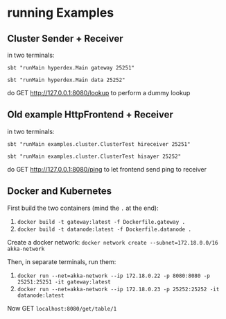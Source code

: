 # running Examples

## Cluster Sender + Receiver
in two terminals:

`sbt "runMain hyperdex.Main gateway 25251"`

`sbt "runMain hyperdex.Main data 25252"`

do GET http://127.0.0.1:8080/lookup to perform a dummy lookup


## Old example HttpFrontend + Receiver
in two terminals:

`sbt "runMain examples.cluster.ClusterTest hireceiver 25251"`

`sbt "runMain examples.cluster.ClusterTest hisayer 25252"`

do GET http://127.0.0.1:8080/ping to let frontend send ping to receiver

## Docker and Kubernetes
First build the two containers (mind the `.` at the end):
1. `docker build -t gateway:latest -f Dockerfile.gateway .`
2. `docker build -t datanode:latest -f Dockerfile.datanode .`

Create a docker network: `docker network create --subnet=172.18.0.0/16 akka-network`


Then, in separate terminals, run them:
1. `docker run --net=akka-network --ip 172.18.0.22 -p 8080:8080 -p 25251:25251 -it gateway:latest`
2. `docker run --net=akka-network --ip 172.18.0.23 -p 25252:25252 -it datanode:latest`

Now GET `localhost:8080/get/table/1`

